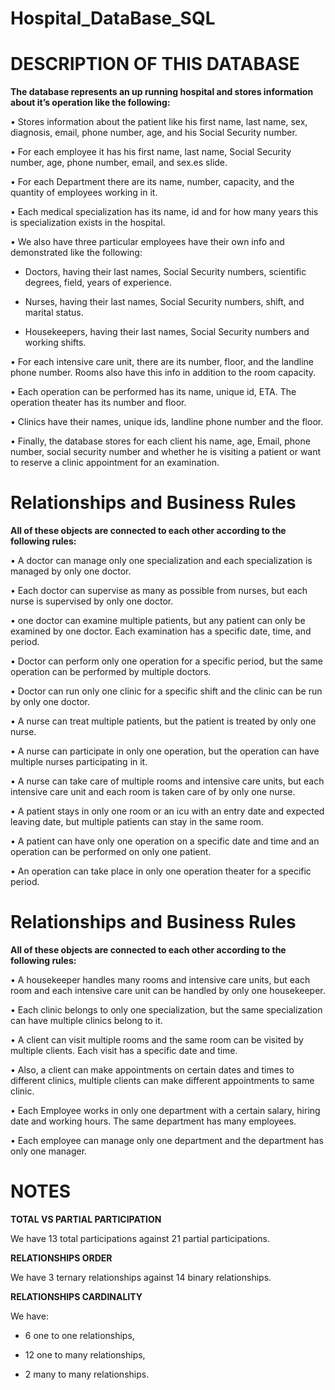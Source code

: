 # **Hospital_DataBase_SQL**
# DESCRIPTION OF THIS DATABASE

**The database represents an up running hospital and stores information about it’s operation like the following:**

  •	Stores information about the patient like his first name, last name, sex, diagnosis, email, phone number, age, and his Social Security number.
  
  •	For each employee it has his first name, last name, Social Security number, age, phone number, email, and sex.es slide. 
  
  •	For each Department there are its name, number, capacity, and the quantity of employees working in it. 
  
  •	Each medical specialization has its name, id and for how many years this is specialization exists in the hospital.
  
  •	We also have three particular employees have their own info and demonstrated like the following: 
  
   -	Doctors, having their last names, Social Security numbers, scientific degrees, field, years of experience.
  
   -	Nurses, having their last names, Social Security numbers, shift, and marital status. 
 
   -	Housekeepers, having their last names, Social Security numbers and working shifts.

  •	For each intensive care unit, there are its number, floor, and the landline phone number. Rooms also have this info in addition to the room capacity.
  
  •	Each operation can be performed has its name, unique id, ETA. The operation theater has its number and floor.
  
  •	Clinics have their names, unique ids, landline phone number and the floor.
  
  •	Finally, the database stores for each client his name, age, Email, phone number, social security number and whether he is visiting a patient or want to reserve a clinic appointment for an examination.


  
# Relationships and Business Rules

**All of these objects are connected to each other according to the following rules:**

  •	A doctor can manage only one specialization and each specialization is managed by only one doctor.
  
  •	Each doctor can supervise as many as possible from nurses, but each nurse is supervised by only one doctor.
  
  •	one doctor can examine multiple patients, but any patient can only be examined by one doctor. Each examination has a specific date, time, and period.
  
  •	Doctor can perform only one operation for a specific period, but the same operation can be performed by multiple doctors.
  
  •	Doctor can run only one clinic for a specific shift and the clinic can be run by only one doctor.
  
  •	A nurse can treat multiple patients, but the patient is treated by only one nurse.
  
  •	A nurse can participate in only one operation, but the operation can have multiple nurses participating in it.
  
  •	A nurse can take care of multiple rooms and intensive care units, but each intensive care unit and each room is taken care of by only one nurse. 
  
  •	A patient stays in only one room or an icu with an entry date and expected leaving date, but multiple patients can stay in the same room.
  
  •	A patient can have only one operation on a specific date and time and an operation can be performed on only one patient.
  
  •	An operation can take place in only one operation theater for a specific period.



# Relationships and Business Rules

**All of these objects are connected to each other according to the following rules:**

  •	A housekeeper handles many rooms and intensive care units, but each room and each intensive care unit can be handled by only one housekeeper.
  
  •	Each clinic belongs to only one specialization, but the same specialization can have multiple clinics belong to it.
  
  •	A client can visit multiple rooms and the same room can be visited by multiple clients. Each visit has a specific date and time.
  
  •	Also, a client can make appointments on certain dates and times to different clinics, multiple clients can make different appointments to same clinic. 
  
  •	Each Employee works in only one department with a certain salary, hiring date and working hours. The same department has many employees.
  
  •	Each employee can manage only one department and the department has only one manager. 


# NOTES

**TOTAL VS PARTIAL PARTICIPATION**

We have 13 total participations against 21 partial participations.


**RELATIONSHIPS ORDER**

We have 3 ternary relationships against 14 binary relationships.


**RELATIONSHIPS CARDINALITY**

We have:

-	6 one to one relationships,

-	12 one to many relationships,

-	2 many to many relationships. 
